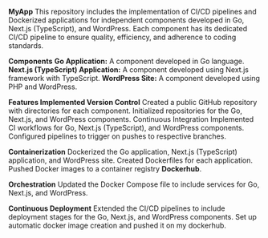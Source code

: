 **MyApp** 
This repository includes the implementation of CI/CD pipelines and Dockerized applications for independent components developed in Go, Next.js (TypeScript), and WordPress. Each component has its dedicated CI/CD pipeline to ensure quality, efficiency, and adherence to coding standards.

**Components**
**Go Application:** A component developed in Go language.
**Next.js (TypeScript) Application:** A component developed using Next.js framework with TypeScript.
**WordPress Site:** A component developed using PHP and WordPress.

**Features Implemented
Version Control**
Created a public GitHub repository with directories for each component.
Initialized repositories for the Go, Next.js, and WordPress components.
Continuous Integration
Implemented CI workflows for Go, Next.js (TypeScript), and WordPress components.
Configured pipelines to trigger on pushes to respective branches.

**Containerization**
Dockerized the Go application, Next.js (TypeScript) application, and WordPress site.
Created Dockerfiles for each application.
Pushed Docker images to a container registry **Dockerhub**.

**Orchestration**
Updated the Docker Compose file to include services for Go, Next.js, and WordPress.

**Continuous Deployment**
Extended the CI/CD pipelines to include deployment stages for the Go, Next.js, and WordPress components.
Set up automatic docker image creation and pushed it on my dockerhub.
